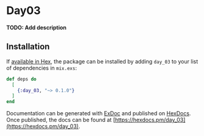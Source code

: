 # Day03

**TODO: Add description**

## Installation

If [available in Hex](https://hex.pm/docs/publish), the package can be installed
by adding `day_03` to your list of dependencies in `mix.exs`:

```elixir
def deps do
  [
    {:day_03, "~> 0.1.0"}
  ]
end
```

Documentation can be generated with [ExDoc](https://github.com/elixir-lang/ex_doc)
and published on [HexDocs](https://hexdocs.pm). Once published, the docs can
be found at [https://hexdocs.pm/day_03](https://hexdocs.pm/day_03).

